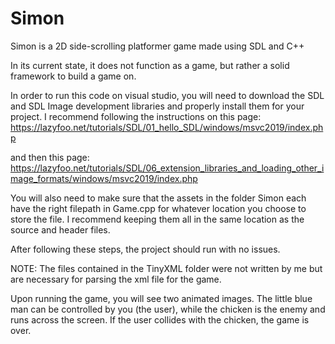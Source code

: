 # Simon
Simon is a 2D side-scrolling platformer game made using SDL and C++

In its current state, it does not function as a game, but rather a solid framework to build a game on.

In order to run this code on visual studio, you will need to download the SDL and SDL Image development libraries and properly install them for your project. I recommend following the instructions on this page: 
https://lazyfoo.net/tutorials/SDL/01_hello_SDL/windows/msvc2019/index.php 

and then this page:
https://lazyfoo.net/tutorials/SDL/06_extension_libraries_and_loading_other_image_formats/windows/msvc2019/index.php

You will also need to make sure that the assets in the folder Simon each have the right filepath in Game.cpp for whatever location you choose to store the file. I recommend keeping them all in the same location as the source and header files.

After following these steps, the project should run with no issues.

NOTE: The files contained in the TinyXML folder were not written by me but are necessary for parsing the xml file for the game.

Upon running the game, you will see two animated images. The little blue man can be controlled by you (the user), while the chicken is the enemy and runs across the screen. If the user collides with the chicken, the game is over.
